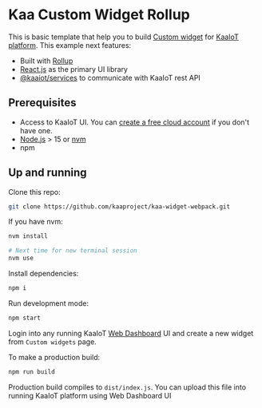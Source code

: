 # Kaa Custom Widget Rollup

This is basic template that help you to build [Custom widget](https://docs.kaaiot.io/KAA/docs/current/Features/Visualization/WD/Custom-widgets/) for 
[KaaIoT platform](https://www.kaaproject.org/). This example next features:

* Built with [Rollup](https://rollupjs.org/guide/en/)
* [React.js](https://reactjs.org/) as the primary UI library
* [@kaaiot/services](https://www.npmjs.com/package/@kaaiot/services) to communicate with KaaIoT rest API

## Prerequisites

* Access to KaaIoT UI. You can [create a free cloud account](https://www.kaaproject.org/free-trial) if you don't have one.
* [Node.js](https://nodejs.org/en/) > 15 or [nvm](https://github.com/nvm-sh/nvm)
* npm

## Up and running

Clone this repo:

```sh
git clone https://github.com/kaaproject/kaa-widget-webpack.git
```

If you have nvm:

```sh
nvm install

# Next time for new terminal session
nvm use
```

Install dependencies:

```sh
npm i
```

Run development mode:

```sh
npm start
```

Login into any running KaaIoT [Web Dashboard](https://docs.kaaiot.io/KAA/docs/latest/Features/Visualization/WD/) UI and create a new widget from `Custom widgets` page.

To make a production build:

```sh
npm run build
```

Production build compiles to `dist/index.js`. You can upload this file into running KaaIoT platform using Web Dashboard UI